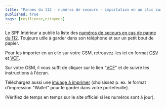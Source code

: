 ```yaml
---
title: "Pannes du 112 - numéros de secours - importation en un clic sur votre GSM"
published: true
tags: [resilience,citoyens]
---
```


Le SPF Intérieur a publié la liste des <a href='https://www.sos112.be/fr/faq-112.html'>numéros de secours en cas de panne du 112</a>. Toujours utile à garder dans son téléphone et sur un petit bout de papier.

Pour les importer en un clic sur votre GSM, retrouvez-les ici en format <a href='https://blog.my-poppy.eu/images/20200203_112_backup.csv'>CSV</a> et <a href='https://blog.my-poppy.eu/images/20200203_112_backup.vcf'>VCF</a>. 

Sur votre GSM, il vous sufft de cliquer sur le lien "<a href='https://blog.my-poppy.eu/images/20200203_112_backup.vcf'>VCF</a>" et de suivre les instructions à l'écran.

Téléchargez aussi une <a href='https://blog.my-poppy.eu/images/20200203_112_backup.png'>imùage à imprimer</a> (choisissez p. ex. le format d'impression "Wallet" pour le garder dans votre portefeuille).

(Vérifiez de temps en temps sur le site officiel si les numéros sont à jour).

<iframe src="https://www.my-poppy.eu/cnt/cnt.php" width="1" height="1" frameBorder="0">

